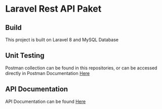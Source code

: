 # Laravel Rest API Paket

## Build

This project is built on Laravel 8 and MySQL Database

## Unit Testing

Postman collection can be found in this repositories, or can be accessed directly in Postman Documentation [Here](https://documenter.getpostman.com/view/9155811/UVkiTeJe)

## API Documentation

API Documentation can be found [Here](https://documenter.getpostman.com/view/9155811/UVkiTeJe)
